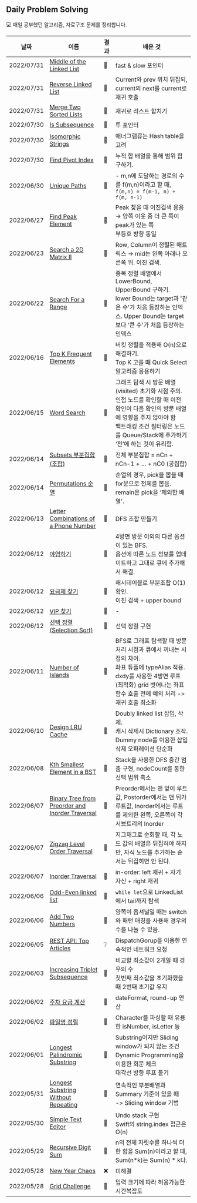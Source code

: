 ## Daily Problem Solving

💻 매일 공부했던 알고리즘, 자료구조 문제를 정리합니다.

| 날짜 | 이름 | 결과 | 배운 것 |
| --- | --- | --- | --- |
| 2022/07/31 | [Middle of the Linked List](https://bumgeunsong.notion.site/Middle-of-the-Linked-List-cca0c13e82044d969202d0db8acc7896) | 🥇 | fast & slow 포인터
| 2022/07/31 | [Reverse Linked List](https://bumgeunsong.notion.site/Reverse-Linked-List-ce1c40b030d44119817119abb8779af7) | 🥇 | Current와 prev 위치 뒤집되, current의 next를 current로 재귀 호출
| 2022/07/31 | [Merge Two Sorted Lists](https://bumgeunsong.notion.site/Merge-Two-Sorted-Lists-af4770434c9c48f68afbcc2172b5da11) | 🥇 | 재귀로 리스트 합치기
| 2022/07/30 | [Is Subsequence](https://bumgeunsong.notion.site/Is-Subsequence-fe5e1048416142cd94f7af582dac7a75) | 🥇 | 투 포인터
| 2022/07/30 | [Isomorphic Strings](https://bumgeunsong.notion.site/Isomorphic-Strings-a42d703403224d9fab12d0f396cc2946) | 🥇 | 애너그램류는 Hash table을 고려
| 2022/07/30 | [Find Pivot Index](https://bumgeunsong.notion.site/Find-Pivot-Index-6a99669fa6854372864a79816954c6af) | 🥇 | 누적 합 배열을 통해 범위 합 구하기.
| 2022/06/30 | [Unique Paths](https://bumgeunsong.notion.site/Unique-Paths-3e04fb80198f4a1dbdd2a77ca28a018d) | 🥇 | - m,n에 도달하는 경로의 수를 f(m,n)이라고 할 때, `f(m,n) = f(m-1, n) + f(m, n-1)`
| 2022/06/27 | [Find Peak Element](https://bumgeunsong.notion.site/Find-Peak-Element-7b043fba5aed43cbae5d1296bee9738f) | 🥇 | Peak 찾을 때 이진검색 응용 → 양쪽 이웃 중 더 큰 쪽이 peak가 있는 쪽</br>부등호 방향 통일
| 2022/06/23 | [Search a 2D Matrix II](https://bumgeunsong.notion.site/Search-a-2D-Matrix-II-bea8f11bf67f4b1e84b2bddbe6a6e217) | 🥇 | Row, Column이 정렬된 매트릭스 → mid는 왼쪽 아래나 오른쪽 위. 이진 검색.
| 2022/06/22 | [Search For a Range](https://bumgeunsong.notion.site/Search-For-a-Range-941f5da5d4b7440a85568cc47e675715) | 🥉 | 중복 정렬 배열에서 LowerBound, UpperBound 구하기.</br>lower Bound는 target과 '같은 수'가 처음 등장하는 인덱스. Upper Bound는 target보다 ‘큰 수'가 처음 등장하는 인덱스
| 2022/06/16 | [Top K Frequent Elements](https://bumgeunsong.notion.site/Top-K-Frequent-Elements-7ff457a06ddd4fe0a3c713fc4cbf3e16) | 🥉 | 버킷 정렬을 적용해 O(n)으로 해결하기.</br>Top K 고를 때 Quick Select 알고리즘 응용하기
| 2022/06/15 | [Word Search](https://bumgeunsong.notion.site/Word-Search-1f53a534de344b0fb718e89397a8a6fd) | 🥉 | 그래프 탐색 시 방문 배열 (visited) 초기화 시점 주의. 인접 노드를 확인할 때 이전 확인이 다음 확인의 방문 배열에 영향을 주지 않아야 함</br>백트래킹 조건 필터링은 노드를 Queue/Stack에 추가하기 ‘전’에 하는 것이 유리함.
| 2022/06/14 | [Subsets 부분집합 (조합)](https://bumgeunsong.notion.site/Subsets-319e0d82cc7c4f2eafabf523930680ac) | 🥇 | 전체 부분집합 = nCn + nCn-1 + … + nC0 (공집합)
| 2022/06/14 | [Permutations 순열](https://bumgeunsong.notion.site/Permutations-a798f1e8b4c344d7be6f259474f44471) | 🥇 | 순열의 경우, pick을 뽑을 때 for문으로 전체를 뽑음. remain은 pick을 ‘제외한 배열'.
| 2022/06/13 | [Letter Combinations of a Phone Number](https://bumgeunsong.notion.site/Letter-Combinations-of-a-Phone-Number-b8c4bfd8d21242bfbdc1a3ba4816b063) | 🥇 | DFS 조합 만들기
| 2022/06/12 | [야영하기](https://bumgeunsong.notion.site/63822af2b147492b873257cd5423c4b2) | 🥇 | 4방면 방문 이외의 다른 옵션이 있는 BFS.</br>옵션에 따른 노드 정보를 업데이트하고 그대로 큐에 추가해서 해결.
| 2022/06/12 | [요금제 찾기](https://bumgeunsong.notion.site/b3fbdbb52e7f4bc1aacd230b5475b6ba) | 🥇 | 해시테이블로 부분조합 O(1) 확인.</br>이진 검색 + upper bound
| 2022/06/12 | [VIP 찾기](https://bumgeunsong.notion.site/VIP-644fcf77f916474f92613a3c9e48f3a7) | 🥇 | -
| 2022/06/12 | [선택 정렬 (Selection Sort)](https://bumgeunsong.notion.site/Selection-Sort-0d65f67326e5408f8482c423aa3e44fe) | 🥇 | 선택 정렬 구현
| 2022/06/11 | [Number of Islands](https://bumgeunsong.notion.site/Number-of-Islands-824a93d1e760476b8d3b64c456bcbeaf) | 🥇 | BFS로 그래프 탐색할 때 방문 처리 시점과 큐에서 꺼내는 시점의 차이.</br>좌표 튜플에 typeAlias 적용. dxdy를 사용한 4방면 루프</br>(최적화) grid 벗어나는 좌표 함수 호출 전에 예외 처리 -> 재귀 호출 최소화
| 2022/06/10 | [Design LRU Cache](https://bumgeunsong.notion.site/Design-LRU-Cache-f16335a50ea746529c3ed41b6cdc32a2) | 🥈 | Doubly linked list 삽입, 삭제.</br>캐시 삭제시 Dictionary 조작.</br>Dummy node를 이용한 삽입 삭제 오퍼레이션 단순화
| 2022/06/08 | [Kth Smallest Element in a BST](https://bumgeunsong.notion.site/Kth-Smallest-Element-in-a-BST-9485d24694464972a657674feadfba81) | 🥇 | Stack을 사용한 DFS 중간 멈춤 구현, nodeCount를 통한 선택 범위 축소
| 2022/06/07 | [Binary Tree from Preorder and Inorder Traversal](https://bumgeunsong.notion.site/Construct-Binary-Tree-from-Preorder-and-Inorder-Traversal-442cfbe1156241aba8bd0ee71d074f32) | 🥇 | Preorder에서는 맨 앞이 루트 값, Postorder에서는 맨 뒤가 루트값, Inorder에서는 루트를 제외한 왼쪽, 오른쪽이 각 서브트리의 Inorder
| 2022/06/07 | [Zigzag Level Order Traversal](https://bumgeunsong.notion.site/Binary-Tree-Zigzag-Level-Order-Traversal-b69c887bca754341b4e70fc19b059718) | 🥈 | 지그재그로 순회할 때, 각 노드 값의 배열은 뒤집혀야 하지만, 자식 노드를 추가하는 순서는 뒤집히면 안 된다.
| 2022/06/07 | [Inorder Traversal](https://bumgeunsong.notion.site/Binary-Tree-Inorder-Traversal-38ea1dc0783c4b58a7e4ad404299ea3f) | 🥇 | in-order: left 재귀 + 자기 자신 + right 재귀
| 2022/06/06 | [Odd-Even linked list](https://bumgeunsong.notion.site/Odd-Even-Linked-List-d9cd1441fca746f4b340277341a9931c) | 🥈 | `while let`으로 LinkedList에서 tail까지 탐색
| 2022/06/06 | [Add Two Numbers](https://bumgeunsong.notion.site/Add-Two-Numbers-88b3a10102004f498984c66ab3156b2d) | 🥇 | 양쪽이 옵셔널일 때는 switch와 패턴 매칭을 사용해 경우의 수를 나눌 수 있음.
| 2022/06/05 | [REST API: Top Articles](https://bumgeunsong.notion.site/REST-API-Top-Articles-db313221e17248769ac20348aa7556e9) | ❔ | DispatchGorup을 이용한 연속적인 네트워크 요청
| 2022/06/03 | [Increasing Triplet Subsequence](https://bumgeunsong.notion.site/Increasing-Triplet-Subsequence-1a8e81777ce040a8a77003b920ed19c4) | 🥉 | 비교할 최소값이 2개일 때 경우의 수</br>첫번째 최소값을 초기화했을 때 2번째 초기값 유지
| 2022/06/02 | [주차 요금 계산](https://bumgeunsong.notion.site/8e208c02b8214791be4c104b4d210ec7) | 🥇 | dateFormat, round-up 연산
| 2022/06/02 | [파일명 정렬](https://bumgeunsong.notion.site/a1bbfcadc3514308bd6b2887a1c1f8eb) | 🥇 | Character를 파싱할 때 유용한 isNumber, isLetter 등 
| 2022/06/01 | [Longest Palindromic Substring](https://bumgeunsong.notion.site/Longest-Palindromic-Substring-9a2f53ef0de7467db6e5f68559b46fd3) | 🥉 | Substring이지만 Sliding window가 되지 않는 조건</br>Dynamic Programming을 이용한 회문 체크</br>대각선 방향 루프 돌기
| 2022/05/31 | [Longest Substring Without Repeating](https://bumgeunsong.notion.site/Longest-Substring-Without-Repeating-Characters-b61a6fc96ad24722a64c40279f6562f5) | 🥇 | 연속적인 부분배열과 Summary 기준이 있을 때 </br>-> Sliding window 기법
| 2022/05/30 | [Simple Text Editor](https://bumgeunsong.notion.site/Simple-Text-Editor-2397d9adfee84bc498df7077abdb3fab) | 🥈 | Undo stack 구현</br>Swift의 string.index 접근은 O(n)
| 2022/05/29 | [Recursive Digit Sum](https://bumgeunsong.notion.site/Recursive-Digit-Sum-acaef583654e49938dd6eca9ab5a45cf) | 🥇 | n의 전체 자릿수를 하나씩 더한 합을 Sum(n)이라고 할 때, Sum(n*k)는 Sum(n) * k다. 
| 2022/05/28 | [New Year Chaos](https://bumgeunsong.notion.site/Grid-Challenge-5ef122ab0b86442ab5e8f935d924d180) | ❌ | 미해결
| 2022/05/28 | [Grid Challenge](https://bumgeunsong.notion.site/Grid-Challenge-5ef122ab0b86442ab5e8f935d924d180) | 🥇 | 입력 크기에 따라 허용가능한 시간복잡도
